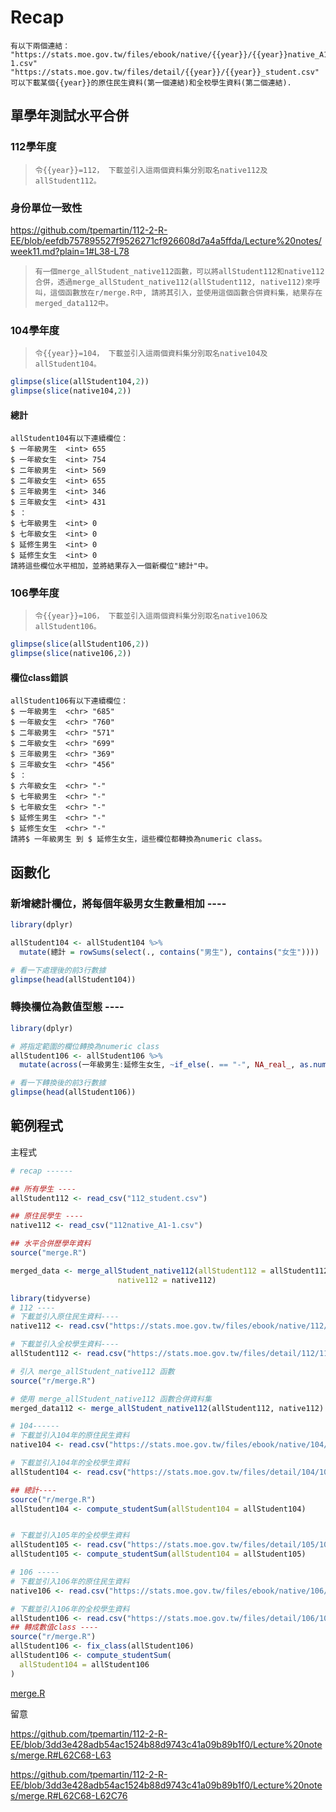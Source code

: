# Recap

```
有以下兩個連結：
"https://stats.moe.gov.tw/files/ebook/native/{{year}}/{{year}}native_A1-1.csv"
"https://stats.moe.gov.tw/files/detail/{{year}}/{{year}}_student.csv"
可以下載某個{{year}}的原住民生資料(第一個連結)和全校學生資料(第二個連結). 
```

## 單學年測試水平合併

### 112學年度

> ```令{{year}}=112， 下載並引入這兩個資料集分別取名native112及allStudent112。```

### 身份單位一致性

https://github.com/tpemartin/112-2-R-EE/blob/eefdb757895527f9526271cf926608d7a4a5ffda/Lecture%20notes/week11.md?plain=1#L38-L78


> ```有一個merge_allStudent_native112函數，可以將allStudent112和native112合併，透過merge_allStudent_native112(allStudent112, native112)來呼叫，這個函數放在r/merge.R中, 請將其引入，並使用這個函數合併資料集，結果存在merged_data112中。```


### 104學年度

> ```令{{year}}=104， 下載並引入這兩個資料集分別取名native104及allStudent104。```

```r
glimpse(slice(allStudent104,2))
glimpse(slice(native104,2))
```

#### 總計

```
allStudent104有以下連續欄位：
$ 一年級男生  <int> 655
$ 一年級女生  <int> 754
$ 二年級男生  <int> 569
$ 二年級女生  <int> 655
$ 三年級男生  <int> 346
$ 三年級女生  <int> 431
$ ：
$ 七年級男生  <int> 0
$ 七年級女生  <int> 0
$ 延修生男生  <int> 0
$ 延修生女生  <int> 0
請將這些欄位水平相加，並將結果存入一個新欄位"總計"中。
```


### 106學年度

> ```令{{year}}=106， 下載並引入這兩個資料集分別取名native106及allStudent106。```

```r
glimpse(slice(allStudent106,2))
glimpse(slice(native106,2))
```

#### 欄位class錯誤


```
allStudent106有以下連續欄位：
$ 一年級男生  <chr> "685"
$ 一年級女生  <chr> "760"
$ 二年級男生  <chr> "571"
$ 二年級女生  <chr> "699"
$ 三年級男生  <chr> "369"
$ 三年級女生  <chr> "456"
$ ：
$ 六年級女生  <chr> "-"
$ 七年級男生  <chr> "-"
$ 七年級女生  <chr> "-"
$ 延修生男生  <chr> "-"
$ 延修生女生  <chr> "-"
請將$ 一年級男生 到 $ 延修生女生，這些欄位都轉換為numeric class。
```


## 函數化

### 新增總計欄位，將每個年級男女生數量相加 ----

```r
library(dplyr)

allStudent104 <- allStudent104 %>%
  mutate(總計 = rowSums(select(., contains("男生"), contains("女生"))))

# 看一下處理後的前3行數據
glimpse(head(allStudent104))
```


### 轉換欄位為數值型態 ----

```r
library(dplyr)

# 將指定範圍的欄位轉換為numeric class
allStudent106 <- allStudent106 %>%
  mutate(across(一年級男生:延修生女生, ~if_else(. == "-", NA_real_, as.numeric(.))))

# 看一下轉換後的前3行數據
glimpse(head(allStudent106))
```

## 範例程式

主程式
```r
# recap ------

## 所有學生 ----
allStudent112 <- read_csv("112_student.csv")

## 原住民學生 ----
native112 <- read_csv("112native_A1-1.csv")

## 水平合併歷學年資料
source("merge.R")

merged_data <- merge_allStudent_native112(allStudent112 = allStudent112,
                        native112 = native112)

library(tidyverse)
# 112 ----
# 下載並引入原住民生資料----
native112 <- read.csv("https://stats.moe.gov.tw/files/ebook/native/112/112native_A1-1.csv")

# 下載並引入全校學生資料----
allStudent112 <- read.csv("https://stats.moe.gov.tw/files/detail/112/112_student.csv")

# 引入 merge_allStudent_native112 函數
source("r/merge.R")

# 使用 merge_allStudent_native112 函數合併資料集
merged_data112 <- merge_allStudent_native112(allStudent112, native112)

# 104------
# 下載並引入104年的原住民生資料
native104 <- read.csv("https://stats.moe.gov.tw/files/ebook/native/104/104native_A1-1.csv")

# 下載並引入104年的全校學生資料
allStudent104 <- read.csv("https://stats.moe.gov.tw/files/detail/104/104_student.csv")

## 總計----
source("r/merge.R")
allStudent104 <- compute_studentSum(allStudent104 = allStudent104)


# 下載並引入105年的全校學生資料
allStudent105 <- read.csv("https://stats.moe.gov.tw/files/detail/105/105_student.csv")
allStudent105 <- compute_studentSum(allStudent104 = allStudent105)

# 106 -----
# 下載並引入106年的原住民生資料
native106 <- read.csv("https://stats.moe.gov.tw/files/ebook/native/106/106native_A1-1.csv")

# 下載並引入106年的全校學生資料
allStudent106 <- read.csv("https://stats.moe.gov.tw/files/detail/106/106_student.csv")
## 轉成數值class ----
source("r/merge.R")
allStudent106 <- fix_class(allStudent106)
allStudent106 <- compute_studentSum(
  allStudent104 = allStudent106
)
```

[merge.R](https://github.com/tpemartin/112-2-R-EE/blob/main/Lecture%20notes/merge.R)

留意

https://github.com/tpemartin/112-2-R-EE/blob/3dd3e428adb54ac1524b88d9743c41a09b89b1f0/Lecture%20notes/merge.R#L62C68-L63

https://github.com/tpemartin/112-2-R-EE/blob/3dd3e428adb54ac1524b88d9743c41a09b89b1f0/Lecture%20notes/merge.R#L62C68-L62C76